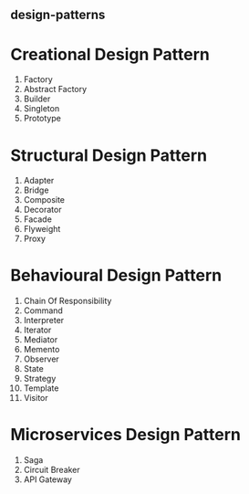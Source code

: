 ## design-patterns

# Creational Design Pattern
1. Factory
2. Abstract Factory
3. Builder
4. Singleton
5. Prototype

# Structural Design Pattern
1. Adapter
2. Bridge
3. Composite
4. Decorator
5. Facade
6. Flyweight
7. Proxy

# Behavioural Design Pattern
1. Chain Of Responsibility
2. Command
3. Interpreter
4. Iterator
5. Mediator
6. Memento
7. Observer
8. State
9. Strategy
10. Template
11. Visitor

# Microservices Design Pattern
1. Saga
2. Circuit Breaker
3. API Gateway
